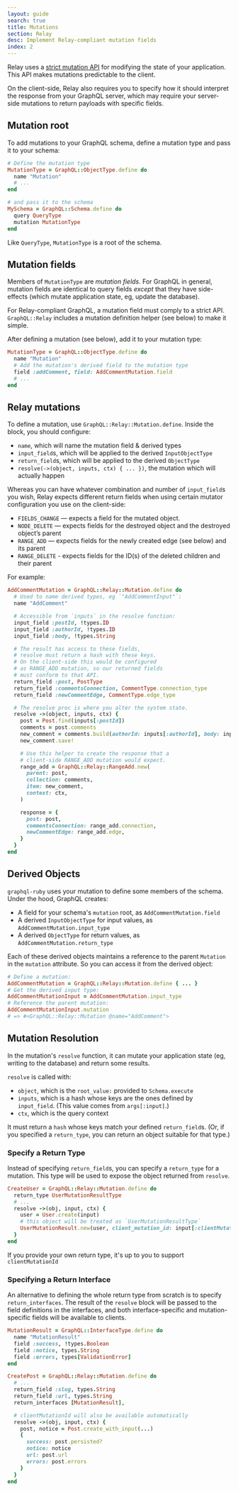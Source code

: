 ```yaml
---
layout: guide
search: true
title: Mutations
section: Relay
desc: Implement Relay-compliant mutation fields
index: 2
---
```


Relay uses a [strict mutation API](https://facebook.github.io/relay/docs/en/mutations.html) for modifying the state of your application. This API makes mutations predictable to the client.

On the client-side, Relay also requires you to specify how it should interpret the response from your GraphQL server, which may require your server-side mutations to return payloads with specific fields.

## Mutation root

To add mutations to your GraphQL schema, define a mutation type and pass it to your schema:

```ruby
# Define the mutation type
MutationType = GraphQL::ObjectType.define do
  name "Mutation"
  # ...
end

# and pass it to the schema
MySchema = GraphQL::Schema.define do
  query QueryType
  mutation MutationType
end
```

Like `QueryType`, `MutationType` is a root of the schema.

## Mutation fields

Members of `MutationType` are _mutation fields_. For GraphQL in general, mutation fields are identical to query fields _except_ that they have side-effects (which mutate application state, eg, update the database).

For Relay-compliant GraphQL, a mutation field must comply to a strict API. `GraphQL::Relay` includes a mutation definition helper (see below) to make it simple.

After defining a mutation (see below), add it to your mutation type:

```ruby
MutationType = GraphQL::ObjectType.define do
  name "Mutation"
  # Add the mutation's derived field to the mutation type
  field :addComment, field: AddCommentMutation.field
  # ...
end
```

## Relay mutations

To define a mutation, use `GraphQL::Relay::Mutation.define`. Inside the block, you should configure:

  - `name`, which will name the mutation field & derived types
  - `input_field`s, which will be applied to the derived `InputObjectType`
  - `return_field`s, which will be applied to the derived `ObjectType`
  - `resolve(->(object, inputs, ctx) { ... })`, the mutation which will actually happen

Whereas you can have whatever combination and number of `input_field`s you wish, Relay expects different return fields when using certain mutator configuration you use on the client-side:

- `FIELDS_CHANGE` — expects a field for the mutated object.
- `NODE_DELETE` — expects fields for the destroyed object and the destroyed object’s parent
- `RANGE_ADD` — expects fields for the newly created edge (see below) and its parent
- `RANGE_DELETE` - expects fields for the ID(s) of the deleted children and their parent

For example:

```ruby
AddCommentMutation = GraphQL::Relay::Mutation.define do
  # Used to name derived types, eg `"AddCommentInput"`:
  name "AddComment"

  # Accessible from `inputs` in the resolve function:
  input_field :postId, !types.ID
  input_field :authorId, !types.ID
  input_field :body, !types.String

  # The result has access to these fields,
  # resolve must return a hash with these keys.
  # On the client-side this would be configured
  # as RANGE_ADD mutation, so our returned fields
  # must conform to that API.
  return_field :post, PostType
  return_field :commentsConnection, CommentType.connection_type
  return_field :newCommentEdge, CommentType.edge_type

  # The resolve proc is where you alter the system state.
  resolve ->(object, inputs, ctx) {
    post = Post.find(inputs[:postId])
    comments = post.comments
    new_comment = comments.build(authorId: inputs[:authorId], body: inputs[:body])
    new_comment.save!

    # Use this helper to create the response that a
    # client-side RANGE_ADD mutation would expect.
    range_add = GraphQL::Relay::RangeAdd.new(
      parent: post,
      collection: comments,
      item: new_comment,
      context: ctx,
    )

    response = {
      post: post,
      commentsConnection: range_add.connection,
      newCommentEdge: range_add.edge,
    }
  }
end
```

## Derived Objects

`graphql-ruby` uses your mutation to define some members of the schema. Under the hood, GraphQL creates:

- A field for your schema's `mutation` root, as `AddCommentMutation.field`
- A derived `InputObjectType` for input values, as `AddCommentMutation.input_type`
- A derived `ObjectType` for return values, as `AddCommentMutation.return_type`

Each of these derived objects maintains a reference to the parent `Mutation` in the `mutation` attribute. So you can access it from the derived object:

```ruby
# Define a mutation:
AddCommentMutation = GraphQL::Relay::Mutation.define { ... }
# Get the derived input type:
AddCommentMutationInput = AddCommentMutation.input_type
# Reference the parent mutation:
AddCommentMutationInput.mutation
# => #<GraphQL::Relay::Mutation @name="AddComment">
```

## Mutation Resolution

In the mutation's `resolve` function, it can mutate your application state (eg, writing to the database) and return some results.

`resolve` is called with:

- `object`, which is the `root_value:` provided to `Schema.execute`
- `inputs`, which is a hash whose keys are the ones defined by `input_field`. (This value comes from `args[:input]`.)
- `ctx`, which is the query context

It must return a `hash` whose keys match your defined `return_field`s. (Or, if you specified a `return_type`, you can return an object suitable for that type.)

### Specify a Return Type

Instead of specifying `return_field`s, you can specify a `return_type` for a mutation. This type will be used to expose the object returned from `resolve`.

```ruby
CreateUser = GraphQL::Relay::Mutation.define do
  return_type UserMutationResultType
  # ...
  resolve ->(obj, input, ctx) {
    user = User.create(input)
    # this object will be treated as `UserMutationResultType`
    UserMutationResult.new(user, client_mutation_id: input[:clientMutationId])
  }
end
```

If you provide your own return type, it's up to you to support `clientMutationId`

### Specifying a Return Interface

An alternative to defining the whole return type from scratch is to specify `return_interfaces`.
The result of the `resolve` block will be passed to the field definitions in the interfaces,
and both interface-specific and mutation-specific fields will be available to clients.


```ruby
MutationResult = GraphQL::InterfaceType.define do
  name "MutationResult"
  field :success, !types.Boolean
  field :notice, types.String
  field :errors, types[ValidationError]
end

CreatePost = GraphQL::Relay::Mutation.define do
  # ...
  return_field :slug, types.String
  return_field :url, types.String
  return_interfaces [MutationResult],

  # clientMutationId will also be available automatically
  resolve ->(obj, input, ctx) {
    post, notice = Post.create_with_input(...)
    {
      success: post.persisted?
      notice: notice
      url: post.url
      errors: post.errors
    }
  }
end
```
